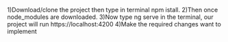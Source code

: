 1)Download/clone the project then type in terminal npm istall.
2)Then once node_modules are downloaded.
3)Now type ng serve in the terminal, our project will run https://localhost:4200 
4)Make the required changes want to implement

